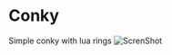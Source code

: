 # Conky
Simple conky with lua rings
![ScrenShot](https://github.com/dabicata/Conky/blob/master/conkylook.png?raw=true)
